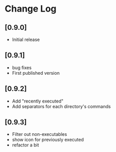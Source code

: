 # Change Log

## [0.9.0]

- Initial release

## [0.9.1]

- bug fixes
- First published version

## [0.9.2]

- Add "recently executed"
- Add separators for each directory's commands

## [0.9.3]

- Filter out non-executables
- show icon for previously executed
- refactor a bit
